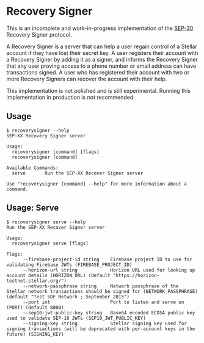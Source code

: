 # Recovery Signer

This is an incomplete and work-in-progress implementation of the [SEP-30]
Recovery Signer protocol.

A Recovery Signer is a server that can help a user regain control of a Stellar
account if they have lost their secret key. A user registers their account with
a Recovery Signer by adding it as a signer, and informs the Recovery Signer
that any user proving access to a phone number or email address can have
transactions signed. A user who has registered their account with two or more
Recovery Signers can recover the account with their help.

This implementation is not polished and is still experimental.
Running this implementation in production is not recommended.

## Usage

```
$ recoverysigner --help
SEP-XX Recovery Signer server

Usage:
  recoverysigner [command] [flags]
  recoverysigner [command]

Available Commands:
  serve       Run the SEP-XX Recover Signer server

Use "recoverysigner [command] --help" for more information about a command.
```

## Usage: Serve

```
$ recoverysigner serve --help
Run the SEP-XX Recover Signer server

Usage:
  recoverysigner serve [flags]

Flags:
      --firebase-project-id string    Firebase project ID to use for validating Firebase JWTs (FIREBASE_PROJECT_ID)
      --horizon-url string            Horizon URL used for looking up account details (HORIZON_URL) (default "https://horizon-testnet.stellar.org/")
      --network-passphrase string     Network passphrase of the Stellar network transactions should be signed for (NETWORK_PASSPHRASE) (default "Test SDF Network ; September 2015")
      --port int                      Port to listen and serve on (PORT) (default 8000)
      --sep10-jwt-public-key string   Base64 encoded ECDSA public key used to validate SEP-10 JWTs (SEP10_JWT_PUBLIC_KEY)
      --signing-key string            Stellar signing key used for signing transactions (will be deprecated with per-account keys in the future) (SIGNING_KEY)
```

[SEP-30]: https://github.com/stellar/stellar-protocol/blob/600c326b210d71ee031d7f3a40ca88191b4cdf9c/ecosystem/sep-0030.md
